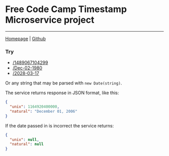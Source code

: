# Free Code Camp Timestamp Microservice project
___

[Homepage](https://fcc-ts-ms-osenvosem.herokuapp.com) | [Github](https://github.com/osenvosem/fcc-timestamp-microservice)

### Try

- <a href="https://fcc-ts-ms-osenvosem.herokuapp.com/1489067104299" target="_blank">/1489067104299</a>
- <a href="https://fcc-ts-ms-osenvosem.herokuapp.com/Dec-02-1980" target="_blank">/Dec-02-1980</a>
- <a href="https://fcc-ts-ms-osenvosem.herokuapp.com/2028-03-17" target="_blank">/2028-03-17</a>


Or any string that may be parsed with `new Date(string)`.

The service returns response in JSON format, like this:

```json
{
  "unix": 1164920400000,
  "natural": "December 01, 2006"
}
```

If the date passed in is incorrect the service returns:

```json
{
  "unix": null,
  "natural": null
}
```

